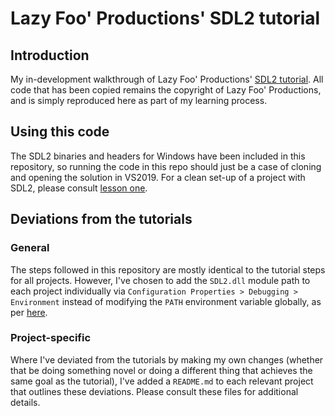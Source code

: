 # Lazy Foo' Productions' SDL2 tutorial

## Introduction

My in-development walkthrough of Lazy Foo' Productions' [SDL2 tutorial](https://lazyfoo.net/tutorials/SDL/index.php). All code that has been copied remains the copyright of Lazy Foo' Productions, and is simply reproduced here as part of my learning process.

## Using this code

The SDL2 binaries and headers for Windows have been included in this repository, so running the code in this repo should just be a case of cloning and opening the solution in VS2019. For a clean set-up of a project with SDL2, please consult [lesson one](https://lazyfoo.net/tutorials/SDL/01_hello_SDL/windows/msvc2019/index.php).

## Deviations from the tutorials

### General

The steps followed in this repository are mostly identical to the tutorial steps for all projects. However, I've chosen to add the `SDL2.dll` module path to each project individually via `Configuration Properties > Debugging > Environment` instead of modifying the `PATH` environment variable globally, as per [here](https://stackoverflow.com/questions/2119539/how-do-i-set-the-path-to-a-dll-file-in-visual-studio).

### Project-specific

Where I've deviated from the tutorials by making my own changes (whether that be doing something novel or doing a different thing that achieves the same goal as the tutorial), I've added a `README.md` to each relevant project that outlines these deviations. Please consult these files for additional details.
